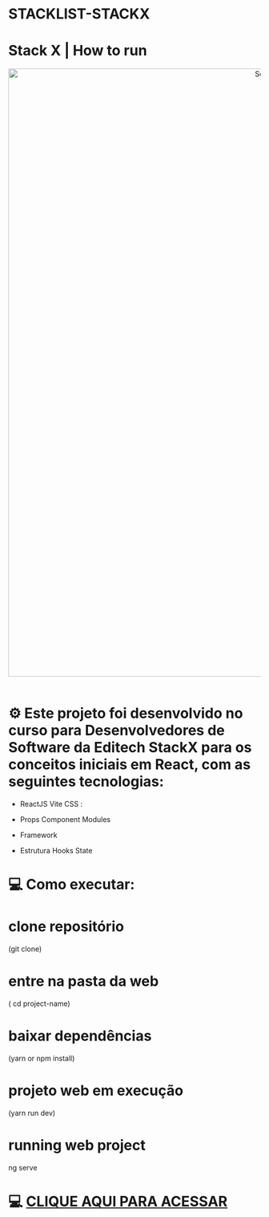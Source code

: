 # STACKLIST-STACKX

# Stack X | How to run

<div align="center">
<img width="1212" alt="Screen Shot 2022-07-21 at 22 39 08" src="https://user-images.githubusercontent.com/57332512/180343099-cc737955-3665-45f9-9fd8-be15a843b.png">
 </div>
 
 <br>
 
 #
 
 # ⚙️ Este projeto foi desenvolvido no curso para Desenvolvedores de Software da Editech StackX para os  conceitos iniciais em React, com as seguintes tecnologias:

- ReactJS Vite CSS :

- Props Component Modules 
 
- Framework 
 
- Estrutura Hooks State 

# 💻 Como executar:

# clone repositório
  (git clone)

# entre na pasta da web
 ( cd project-name)

# baixar dependências
  (yarn or npm install)
  
# projeto web em execução
  (yarn run dev)
  
  # running web project
  ng serve
  
 # 💻 [CLIQUE AQUI PARA ACESSAR](https://developer-react.netlify.app/)

